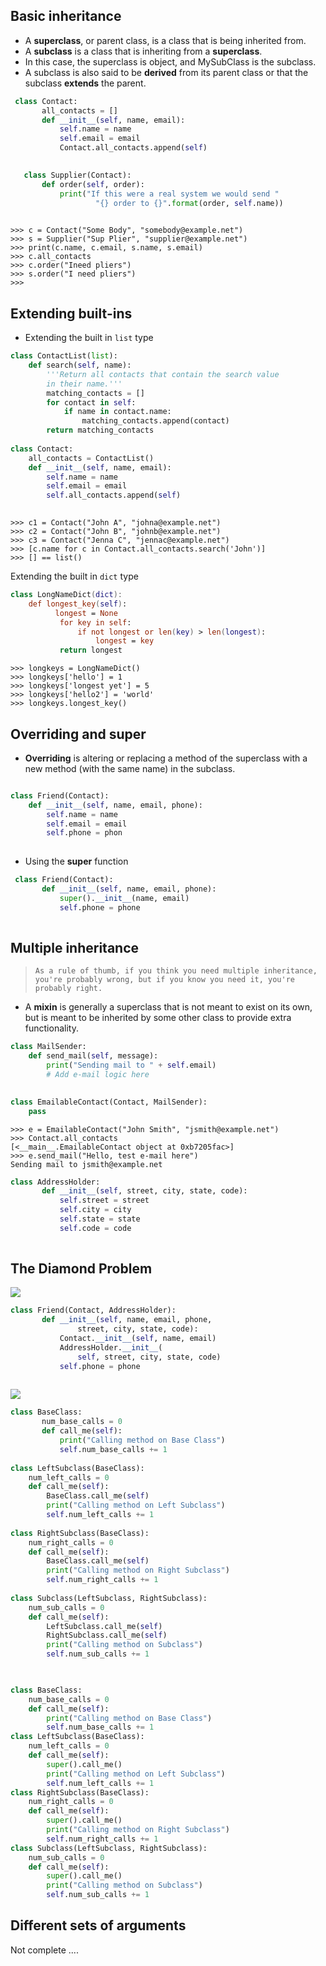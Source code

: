 ## Basic inheritance

- A **superclass**, or parent class, is a class that is being inherited from. 
- A **subclass** is a class that is inheriting from a **superclass**. 
- In this case, the superclass is object, and MySubClass is the subclass. 
- A subclass is also said to be **derived** from its parent class or that the subclass **extends** the parent.


```python
 class Contact:
       all_contacts = []
       def __init__(self, name, email):
           self.name = name
           self.email = email
           Contact.all_contacts.append(self)
           
```

```python
   class Supplier(Contact):
       def order(self, order):
           print("If this were a real system we would send "
                   "{} order to {}".format(order, self.name))
                   
```

```
>>> c = Contact("Some Body", "somebody@example.net")
>>> s = Supplier("Sup Plier", "supplier@example.net")
>>> print(c.name, c.email, s.name, s.email)
>>> c.all_contacts
>>> c.order("Ineed pliers")
>>> s.order("I need pliers")
>>>
```

## Extending built-ins

- Extending the built in `list` type

```python
class ContactList(list):
    def search(self, name):
        '''Return all contacts that contain the search value
        in their name.'''
        matching_contacts = []
        for contact in self:
            if name in contact.name:
                matching_contacts.append(contact)
        return matching_contacts
        
class Contact:
    all_contacts = ContactList()
    def __init__(self, name, email):
        self.name = name
        self.email = email
        self.all_contacts.append(self)
        
```

```
>>> c1 = Contact("John A", "johna@example.net")
>>> c2 = Contact("John B", "johnb@example.net")
>>> c3 = Contact("Jenna C", "jennac@example.net")
>>> [c.name for c in Contact.all_contacts.search('John')]
>>> [] == list()
```

Extending the built in `dict` type
```swift
class LongNameDict(dict):
    def longest_key(self):
          longest = None
           for key in self:
               if not longest or len(key) > len(longest):
                   longest = key
           return longest
```

```
>>> longkeys = LongNameDict()
>>> longkeys['hello'] = 1
>>> longkeys['longest yet'] = 5
>>> longkeys['hello2'] = 'world'
>>> longkeys.longest_key()
```

## Overriding and super

- **Overriding** is altering or replacing a method of the superclass with a new method (with the same name) in the subclass.

```python

class Friend(Contact):
    def __init__(self, name, email, phone):
        self.name = name
        self.email = email
        self.phone = phon
        
```

- Using the **super** function

```python
 class Friend(Contact):
       def __init__(self, name, email, phone):
           super().__init__(name, email)
           self.phone = phone   
           
```

## Multiple inheritance

>`As a rule of thumb, if you think you need multiple inheritance, you're probably wrong, but if you know you need it, you're probably right.`

- A **mixin** is generally a superclass that is not meant to exist on its own, but is meant to be inherited by some other class to provide extra functionality.

```python
class MailSender:
    def send_mail(self, message):
        print("Sending mail to " + self.email)
        # Add e-mail logic here
        
```

```python
class EmailableContact(Contact, MailSender):
	pass
```

```
>>> e = EmailableContact("John Smith", "jsmith@example.net")
>>> Contact.all_contacts
[<__main__.EmailableContact object at 0xb7205fac>]
>>> e.send_mail("Hello, test e-mail here")
Sending mail to jsmith@example.net
```


```python
class AddressHolder:
       def __init__(self, street, city, state, code):
           self.street = street
           self.city = city
           self.state = state
           self.code = code 
           
```

## The Diamond Problem

![](https://s3.amazonaws.com/f.cl.ly/items/1u2o3C1u1j3Z3l0g2o24/Screen%20Shot%202016-02-04%20at%2010.16.49%20AM.png)


```python
class Friend(Contact, AddressHolder):
       def __init__(self, name, email, phone,
               street, city, state, code):
           Contact.__init__(self, name, email)
           AddressHolder.__init__(
               self, street, city, state, code)
           self.phone = phone
           
```

![](https://s3.amazonaws.com/f.cl.ly/items/2y0O3H062Y3z3m401l47/Screen%20Shot%202016-02-04%20at%2010.17.49%20AM.png)

```python
class BaseClass:
       num_base_calls = 0
       def call_me(self):
           print("Calling method on Base Class")
           self.num_base_calls += 1
           
class LeftSubclass(BaseClass):
    num_left_calls = 0
    def call_me(self):
        BaseClass.call_me(self)
        print("Calling method on Left Subclass")
        self.num_left_calls += 1
        
class RightSubclass(BaseClass):
    num_right_calls = 0
    def call_me(self):
        BaseClass.call_me(self)
        print("Calling method on Right Subclass")
        self.num_right_calls += 1
        
class Subclass(LeftSubclass, RightSubclass):
    num_sub_calls = 0
    def call_me(self):
        LeftSubclass.call_me(self) 
        RightSubclass.call_me(self) 
        print("Calling method on Subclass") 
        self.num_sub_calls += 1  
        
```


```python

class BaseClass:
    num_base_calls = 0
    def call_me(self):
        print("Calling method on Base Class")
        self.num_base_calls += 1
class LeftSubclass(BaseClass):
    num_left_calls = 0
    def call_me(self):
        super().call_me()
        print("Calling method on Left Subclass")
        self.num_left_calls += 1
class RightSubclass(BaseClass):
    num_right_calls = 0
    def call_me(self):
        super().call_me()
        print("Calling method on Right Subclass")
        self.num_right_calls += 1
class Subclass(LeftSubclass, RightSubclass):
    num_sub_calls = 0
    def call_me(self):
        super().call_me()
        print("Calling method on Subclass")
        self.num_sub_calls += 1

```

## Different sets of arguments

Not complete ....

